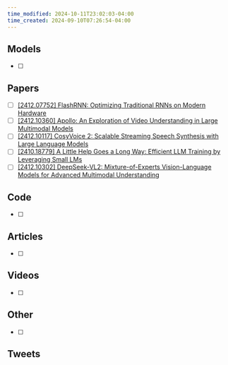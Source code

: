 ```yaml
---
time_modified: 2024-10-11T23:02:03-04:00
time_created: 2024-09-10T07:26:54-04:00
---
```


## Models
- [ ] 
## Papers
- [ ] [\[2412.07752\] FlashRNN: Optimizing Traditional RNNs on Modern Hardware](https://arxiv.org/abs/2412.07752)
- [ ] [\[2412.10360\] Apollo: An Exploration of Video Understanding in Large Multimodal Models](https://arxiv.org/abs/2412.10360)
- [ ] [\[2412.10117\] CosyVoice 2: Scalable Streaming Speech Synthesis with Large Language Models](https://arxiv.org/abs/2412.10117)
- [ ] [\[2410.18779\] A Little Help Goes a Long Way: Efficient LLM Training by Leveraging Small LMs](https://arxiv.org/abs/2410.18779)
- [ ] [\[2412.10302\] DeepSeek-VL2: Mixture-of-Experts Vision-Language Models for Advanced Multimodal Understanding](https://arxiv.org/abs/2412.10302)

## Code
- [ ] 

## Articles
- [ ] 

## Videos
- [ ] 

## Other
- [ ]


## Tweets
